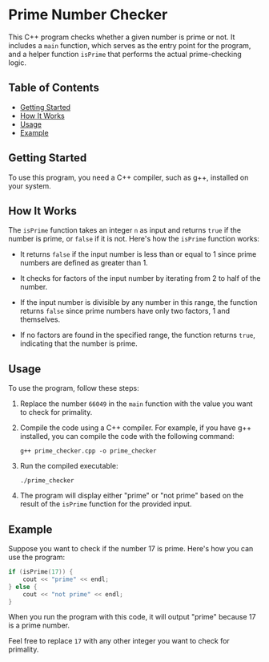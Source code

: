 # Prime Number Checker

This C++ program checks whether a given number is prime or not. It includes a `main` function, which serves as the entry point for the program, and a helper function `isPrime` that performs the actual prime-checking logic.

## Table of Contents

- [Getting Started](#getting-started)
- [How It Works](#how-it-works)
- [Usage](#usage)
- [Example](#example)

## Getting Started

To use this program, you need a C++ compiler, such as g++, installed on your system.

## How It Works

The `isPrime` function takes an integer `n` as input and returns `true` if the number is prime, or `false` if it is not. Here's how the `isPrime` function works:

- It returns `false` if the input number is less than or equal to 1 since prime numbers are defined as greater than 1.

- It checks for factors of the input number by iterating from 2 to half of the number.

- If the input number is divisible by any number in this range, the function returns `false` since prime numbers have only two factors, 1 and themselves.

- If no factors are found in the specified range, the function returns `true`, indicating that the number is prime.

## Usage

To use the program, follow these steps:

1. Replace the number `66049` in the `main` function with the value you want to check for primality.

2. Compile the code using a C++ compiler. For example, if you have g++ installed, you can compile the code with the following command:

   ```shell
   g++ prime_checker.cpp -o prime_checker
   ```

3. Run the compiled executable:

   ```shell
   ./prime_checker
   ```

4. The program will display either "prime" or "not prime" based on the result of the `isPrime` function for the provided input.

## Example

Suppose you want to check if the number 17 is prime. Here's how you can use the program:

```cpp
if (isPrime(17)) {
    cout << "prime" << endl;
} else {
    cout << "not prime" << endl;
}
```

When you run the program with this code, it will output "prime" because 17 is a prime number.

Feel free to replace `17` with any other integer you want to check for primality.
